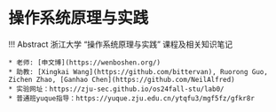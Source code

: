 # 操作系统原理与实践

!!! Abstract
    浙江大学 “操作系统原理与实践” 课程及相关知识笔记  
    
    * 老师: [申文博](https://wenboshen.org/)
    * 助教: [Xingkai Wang](https://github.com/bittervan), Ruorong Guo, Zichen Zhao, [Ganhao Chen](https://github.com/NeilAlfred)
    * 实验网址：https://zju-sec.github.io/os24fall-stu/lab0/
    * 普通班yuque指导：https://yuque.zju.edu.cn/ytqfu3/mgf5fz/gfkr8r

